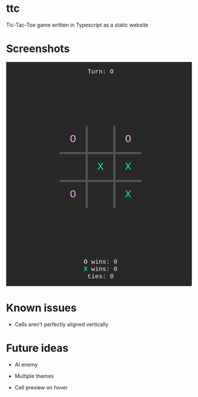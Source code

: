 # ttc

Tic-Tac-Toe game written in Typescript as a static website

# Screenshots

![screenshot](.github/screenshot.png)

# Known issues

-   Cells aren't perfectly aligned vertically

# Future ideas

-   AI enemy

-   Multiple themes

-   Cell preview on hover

